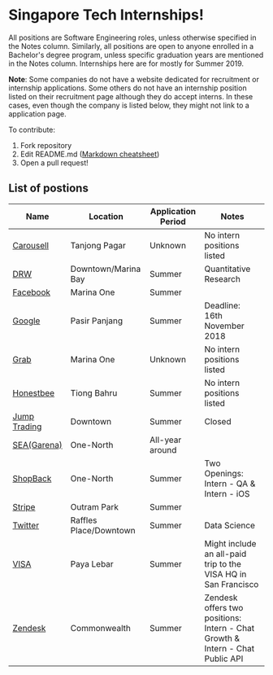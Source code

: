 
# Singapore Tech Internships!

All positions are Software Engineering roles, unless otherwise specified in the Notes column. Similarly, all positions are open to anyone enrolled in a Bachelor's degree program, unless specific graduation years are mentioned in the Notes column. Internships here are for mostly for Summer 2019.

**Note**: Some companies do not have a website dedicated for recruitment or internship applications. Some others do not have an internship position listed on their recruitment page although they do accept interns. In these cases, even though the company is listed below, they might not link to a application page.

To contribute:
1. Fork repository
2. Edit README.md ([Markdown cheatsheet](https://github.com/tchapi/markdown-cheatsheet/blob/master/README.md))
4. Open a pull request!


## List of postions
| Name | Location | Application Period | Notes  |
|---|---|---|---|
| [Carousell](https://careers.carousell.com/)  | Tanjong Pagar | Unknown | No intern positions listed |
| [DRW](https://boards.greenhouse.io/drw/jobs/1321748)  | Downtown/Marina Bay | Summer | Quantitative Research |
| [Facebook](https://www.facebook.com/careers/jobs/178530879678166/)  | Marina One | Summer |  |
| [Google](https://careers.google.com/jobs/results/6704630719119360-software-engineering-intern-summer-2019)  | Pasir Panjang | Summer | Deadline: 16th November 2018 |
| [Grab](https://grab.careers/team-engineering/?tm=Engineering)  | Marina One | Unknown | No intern positions listed |
| [Honestbee](https://careers.honestbee.com/departments/job/)  | Tiong Bahru | Summer | No intern positions listed |
| [Jump Trading](https://www.jumptrading.com/jobs.html)  | Downtown | Summer | Closed |
| [SEA(Garena)](https://career.seagroup.com/programs?pos=LIP-area)  | One-North | All-year around | |
| [ShopBack](http://careers.shopback.com/singapore)  | One-North | Summer | Two Openings: Intern - QA & Intern - iOS |
| [Stripe](https://stripe.com/jobs/positions/engineering-intern-singapore)  | Outram Park | Summer | |
| [Twitter](https://careers.twitter.com/en/work-for-twitter/201812/intern-data-science-singapore-.html)  | Raffles Place/Downtown | Summer | Data Science |
| [VISA](https://www.visa.co.in/careers/job-details.jobid.743999675740916.deptid.868537.html)  | Paya Lebar | Summer | Might include an all-paid trip to the VISA HQ in San Francisco |
| [Zendesk](https://www.zendesk.com/jobs/singapore/)  | Commonwealth | Summer | Zendesk offers two positions: Intern - Chat Growth & Intern - Chat Public API |
